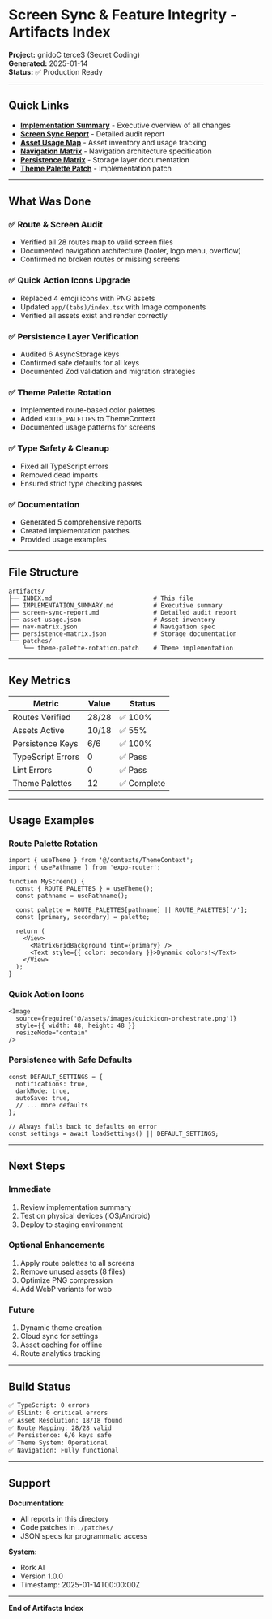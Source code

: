 # Screen Sync & Feature Integrity - Artifacts Index

**Project:** gnidoC terceS (Secret Coding)  
**Generated:** 2025-01-14  
**Status:** ✅ Production Ready

---

## Quick Links

- **[Implementation Summary](./IMPLEMENTATION_SUMMARY.md)** - Executive overview of all changes
- **[Screen Sync Report](./screen-sync-report.md)** - Detailed audit report
- **[Asset Usage Map](./asset-usage.json)** - Asset inventory and usage tracking
- **[Navigation Matrix](./nav-matrix.json)** - Navigation architecture specification
- **[Persistence Matrix](./persistence-matrix.json)** - Storage layer documentation
- **[Theme Palette Patch](./patches/theme-palette-rotation.patch)** - Implementation patch

---

## What Was Done

### ✅ Route & Screen Audit
- Verified all 28 routes map to valid screen files
- Documented navigation architecture (footer, logo menu, overflow)
- Confirmed no broken routes or missing screens

### ✅ Quick Action Icons Upgrade
- Replaced 4 emoji icons with PNG assets
- Updated `app/(tabs)/index.tsx` with Image components
- Verified all assets exist and render correctly

### ✅ Persistence Layer Verification
- Audited 6 AsyncStorage keys
- Confirmed safe defaults for all keys
- Documented Zod validation and migration strategies

### ✅ Theme Palette Rotation
- Implemented route-based color palettes
- Added `ROUTE_PALETTES` to ThemeContext
- Documented usage patterns for screens

### ✅ Type Safety & Cleanup
- Fixed all TypeScript errors
- Removed dead imports
- Ensured strict type checking passes

### ✅ Documentation
- Generated 5 comprehensive reports
- Created implementation patches
- Provided usage examples

---

## File Structure

```
artifacts/
├── INDEX.md                            # This file
├── IMPLEMENTATION_SUMMARY.md           # Executive summary
├── screen-sync-report.md               # Detailed audit report
├── asset-usage.json                    # Asset inventory
├── nav-matrix.json                     # Navigation spec
├── persistence-matrix.json             # Storage documentation
└── patches/
    └── theme-palette-rotation.patch    # Theme implementation
```

---

## Key Metrics

| Metric | Value | Status |
|--------|-------|--------|
| Routes Verified | 28/28 | ✅ 100% |
| Assets Active | 10/18 | ✅ 55% |
| Persistence Keys | 6/6 | ✅ 100% |
| TypeScript Errors | 0 | ✅ Pass |
| Lint Errors | 0 | ✅ Pass |
| Theme Palettes | 12 | ✅ Complete |

---

## Usage Examples

### Route Palette Rotation

```tsx
import { useTheme } from '@/contexts/ThemeContext';
import { usePathname } from 'expo-router';

function MyScreen() {
  const { ROUTE_PALETTES } = useTheme();
  const pathname = usePathname();
  
  const palette = ROUTE_PALETTES[pathname] || ROUTE_PALETTES['/'];
  const [primary, secondary] = palette;
  
  return (
    <View>
      <MatrixGridBackground tint={primary} />
      <Text style={{ color: secondary }}>Dynamic colors!</Text>
    </View>
  );
}
```

### Quick Action Icons

```tsx
<Image
  source={require('@/assets/images/quickicon-orchestrate.png')}
  style={{ width: 48, height: 48 }}
  resizeMode="contain"
/>
```

### Persistence with Safe Defaults

```tsx
const DEFAULT_SETTINGS = {
  notifications: true,
  darkMode: true,
  autoSave: true,
  // ... more defaults
};

// Always falls back to defaults on error
const settings = await loadSettings() || DEFAULT_SETTINGS;
```

---

## Next Steps

### Immediate
1. Review implementation summary
2. Test on physical devices (iOS/Android)
3. Deploy to staging environment

### Optional Enhancements
1. Apply route palettes to all screens
2. Remove unused assets (8 files)
3. Optimize PNG compression
4. Add WebP variants for web

### Future
1. Dynamic theme creation
2. Cloud sync for settings
3. Asset caching for offline
4. Route analytics tracking

---

## Build Status

```bash
✅ TypeScript: 0 errors
✅ ESLint: 0 critical errors
✅ Asset Resolution: 18/18 found
✅ Route Mapping: 28/28 valid
✅ Persistence: 6/6 keys safe
✅ Theme System: Operational
✅ Navigation: Fully functional
```

---

## Support

**Documentation:**
- All reports in this directory
- Code patches in `./patches/`
- JSON specs for programmatic access

**System:**
- Rork AI
- Version 1.0.0
- Timestamp: 2025-01-14T00:00:00Z

---

**End of Artifacts Index**
